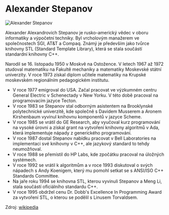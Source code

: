# Alexander Stepanov
![Alexander Stepanov](https://upload.wikimedia.org/wikipedia/commons/1/1c/Alexander_Stepanov.jpg)

Alexander Alexandrovich Stepanov je rusko-americký vědec v oboru informatiky a výpočetní techniky. Byl vrcholovým manažerem ve společnostech SGI, AT&T a Compaq. Známý je především jako tvůrce knihovny STL (Standard Template Library), která se stala součástí standardní knihovny C++.

Narodil se 16. listopadu 1950 v Moskvě na Ostožence. V letech 1967 až 1972 studoval matematiku na Fakultě mechaniky a matematiky Moskevské státní univerzity. V roce 1973 získal diplom učitele matematiky na Krupské moskevském regionálním pedagogickém institutu.

* V roce 1977 emigroval do USA. Začal pracovat ve výzkumném centru General Electric v Schenectady v New Yorku. V této době pracoval na programovacím jazyce Tecton.
* V roce 1983 se Stepanov stal odborným asistentem na Brooklynské polytechnické univerzitě, kde společně s Davidem Musserem a Aronem Kirshenbaum vyvinul knihovnu komponentů v jazyce Scheme. 
* V roce 1985 se vrátil do GE Research, aby vyučoval kurz programování na vysoké úrovni a získal grant na vytvoření knihovny algoritmů v Ada, která implementuje nápady z generického programování.
* V roce 1987 dostal Stepanov nabídku pracovat v Bell Laboratories na implementaci své knihovny v C++, ale jazykový standard to tehdy neumožňoval.
* V roce 1988 se přemístil do HP Labs, kde zpočátku pracoval na úložných systémech. 
* V roce 1992 se vrátil k algoritmům a v roce 1993 diskutoval o svých nápadech s Andy Koenigem, který mu pomohl setkat se s ANSI/ISO C++ Standards Committee. 
* Na jaře roku 1994 se knihovna STL, kterou vyvinuli Stepanov a Meng Li, stala součástí oficiálního standardu C++. 
* V roce 1995 obdržel cenu Dr. Dobb's Excellence In Programming Award za vytvoření STL, o kterou se podělil s Linusem Torvaldsem.


Zdroj: [wikipedia](https://en.wikipedia.org/wiki/Alexander_Stepanov)

